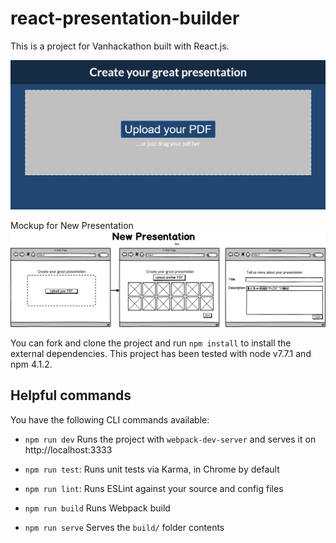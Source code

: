 # react-presentation-builder

This is a project for Vanhackathon built with React.js.

<img width="800" src="https://github.com/rafaedez/react-presentation-builder/blob/master/Utils/presentation-builder-1.PNG">

Mockup for New Presentation
<img width="800" src="https://github.com/rafaedez/react-presentation-builder/blob/master/Utils/presentation-builder.png">

You can fork and clone the project and run `npm install` to install the external dependencies.
This project has been tested with node v7.7.1 and npm 4.1.2.

## Helpful commands

You have the following CLI commands available:

- `npm run dev` Runs the project with `webpack-dev-server` and serves it on http://localhost:3333

- `npm run test`: Runs unit tests via Karma, in Chrome by default

- `npm run lint`: Runs ESLint against your source and config files

- `npm run build` Runs Webpack build

- `npm run serve` Serves the `build/` folder contents
